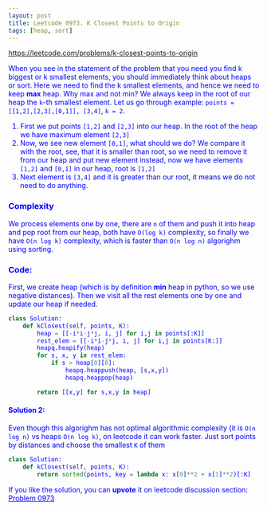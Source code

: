 ```yaml
---
layout: post
title: Leetcode 0973. K Closest Points to Origin
tags: [heap, sort]
---
```


<a href="https://leetcode.com/problems/k-closest-points-to-origin"> <font color = blue>https://leetcode.com/problems/k-closest-points-to-origin

When you see in the statement of the problem that you need you find k biggest or k smallest elements, you should immediately think about heaps or sort. Here we need to find the k smallest elements, and hence we need to keep **max** heap. Why max and not min? We always keep in the root of our heap the `k`-th smallest element. Let us go through example: `points = [[1,2],[2,3],[0,1]], [3,4]`, `k = 2`. 
1. First we put points `[1,2]` and `[2,3]` into our heap. In the root of the heap we have maximum element `[2,3]`
2. Now, we see new element `[0,1]`, what should we do? We compare it with the root, see, that it is smaller than root, so we need to remove it from our heap and put new element instead, now we have elements `[1,2]` and `[0,1]` in our heap, root is `[1,2]`
3. Next element is `[3,4]` and it is greater than our root, it means we do not need to do anything.

### Complexity
We process elements one by one, there are `n` of them and push it into heap and pop root from our heap, both have `O(log k)` complexity, so finally we have `O(n log k)` complexity, which is faster than `O(n log n)` algorighm using sorting.

### Code:
First, we create heap (which is by definition **min** heap in python, so we use negative distances). Then we visit all the rest elements one by one and update our heap if needed.

```python
class Solution:
    def kClosest(self, points, K):
        heap = [[-i*i-j*j, i, j] for i,j in points[:K]]
        rest_elem = [[-i*i-j*j, i, j] for i,j in points[K:]]
        heapq.heapify(heap)
        for s, x, y in rest_elem:
            if s > heap[0][0]:
                heapq.heappush(heap, [s,x,y])
                heapq.heappop(heap)

        return [[x,y] for s,x,y in heap]
```

#### Solution 2:

Even though this algorighm has not optimal algorithmic complexity (it is `O(n log n)` vs heaps `O(n log k)`, on leetcode it can work faster. Just sort points by distances and choose the smallest `K` of them

```python
class Solution:
    def kClosest(self, points, K):
        return sorted(points, key = lambda x: x[0]**2 + x[1]**2)[:K]
```

If you like the solution, you can **upvote** it on leetcode discussion section:<a href="https://leetcode.com/problems/k-closest-points-to-origin/discuss/660016/python-oneliner-using-sort"> <font color = blue>Problem 0973
